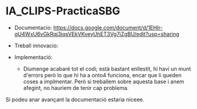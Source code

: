 # IA_CLIPS-PracticaSBG

- Documentacio: https://docs.google.com/document/d/1EHIr-qU4WxU6vGkRqj3iqsVEkVKveyUhET3Vg7iZgBU/edit?usp=sharing
- Treball innovacio: 


- Implementació:
  - Diumenge acabaré tot el codi; està bastant enllestit, hi havi un munt d'errors però lo que hi ha a onto4 funciona, encar que li queden coses a implmentar. Però     si treballem sobre aquesta base i anem afegint, no hauriem de tenir cap problema.


Si podeu anar avançant la documentació estaria niceee.
